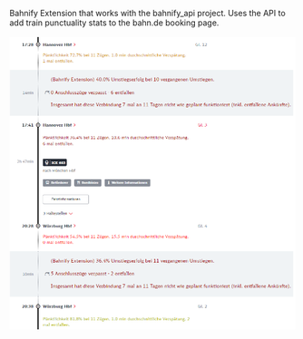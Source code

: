 Bahnify Extension that works with the bahnify_api project. Uses the API to add train punctuality stats to the bahn.de booking page.
\
\
![image info](./preview/readme_preview.png)
